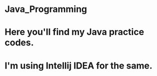 # Java_Programming

# Here you'll find my Java practice codes.
# I'm using Intellij IDEA for the same.
